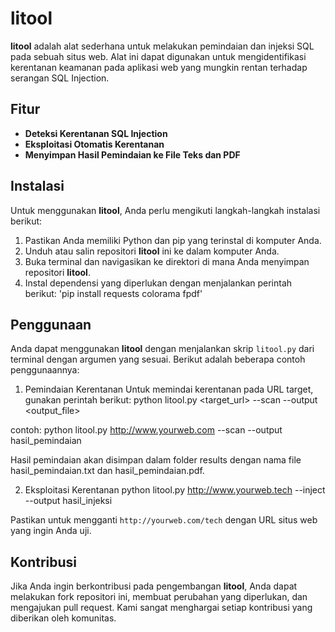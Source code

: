 # litool

**litool** adalah alat sederhana untuk melakukan pemindaian dan injeksi SQL pada sebuah situs web. Alat ini dapat digunakan untuk mengidentifikasi kerentanan keamanan pada aplikasi web yang mungkin rentan terhadap serangan SQL Injection.

## Fitur

- **Deteksi Kerentanan SQL Injection**
- **Eksploitasi Otomatis Kerentanan**
- **Menyimpan Hasil Pemindaian ke File Teks dan PDF**

## Instalasi

Untuk menggunakan **litool**, Anda perlu mengikuti langkah-langkah instalasi berikut:

1. Pastikan Anda memiliki Python dan pip yang terinstal di komputer Anda.
2. Unduh atau salin repositori **litool** ini ke dalam komputer Anda.
3. Buka terminal dan navigasikan ke direktori di mana Anda menyimpan repositori **litool**.
4. Instal dependensi yang diperlukan dengan menjalankan perintah berikut: 'pip install requests colorama fpdf'

## Penggunaan

Anda dapat menggunakan **litool** dengan menjalankan skrip `litool.py` dari terminal dengan argumen yang sesuai. Berikut adalah beberapa contoh penggunaannya:

1. Pemindaian Kerentanan
Untuk memindai kerentanan pada URL target, gunakan perintah berikut: python litool.py <target_url> --scan --output <output_file>

contoh: python litool.py http://www.yourweb.com --scan --output hasil_pemindaian

Hasil pemindaian akan disimpan dalam folder results dengan nama file hasil_pemindaian.txt dan hasil_pemindaian.pdf.


2. Eksploitasi Kerentanan
python litool.py http://www.yourweb.tech --inject --output hasil_injeksi


Pastikan untuk mengganti `http://yourweb.com/tech` dengan URL situs web yang ingin Anda uji.

## Kontribusi

Jika Anda ingin berkontribusi pada pengembangan **litool**, Anda dapat melakukan fork repositori ini, membuat perubahan yang diperlukan, dan mengajukan pull request. Kami sangat menghargai setiap kontribusi yang diberikan oleh komunitas.